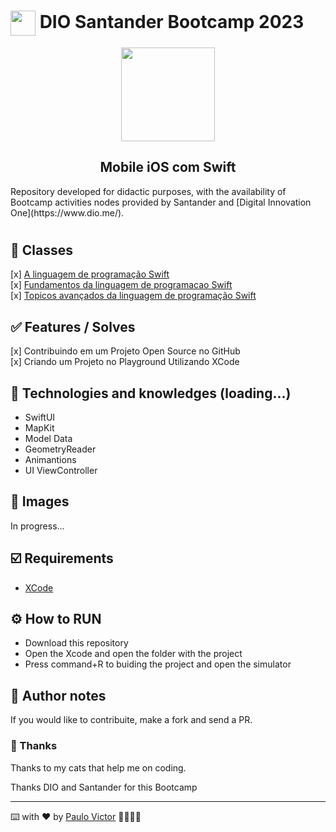 <h1>
    <a href="https://www.dio.me/">
     <img align="center" width="40px" src="https://hermes.digitalinnovation.one/assets/diome/logo-minimized.png"></a>
   <span> DIO Santander Bootcamp 2023</span>
</h1>
<p align="center">
  <img align="center" width="150px" src="https://hermes.dio.me/tracks/61d57203-7c43-4d8d-a3f0-833faa2ce680.png"></p>
  <h2 align="center">
    Mobile iOS com Swift
</h2>
Repository developed for didactic purposes, with the availability of Bootcamp activities nodes provided by Santander and  [Digital Innovation One](https://www.dio.me/).

# 
## 📝 Classes
[x] [A linguagem de programação Swift](https://github.com/Paru369/DIO-Santander-Bootcamp-2023-Mobile-iOS-com-Swift/classes-content/a-linguagem-de-programacao-swift) <br>
[x] [Fundamentos da linguagem de programacao Swift](https://github.com/Paru369/DIO-Santander-Bootcamp-2023-Mobile-iOS-com-Swift/classes-content/fundamentos-Linguagem-Programacao-Swift) <br>
[x] [Topicos avançados da linguagem de programação Swift](https://github.com/Paru369/DIO-Santander-Bootcamp-2023-Mobile-iOS-com-Swift/classes-content/topicos-Avancados-Linguagem-Programacao-Swift) 

## ✅ Features / Solves
[x] Contribuindo em um Projeto Open Source no GitHub <br>
[x] Criando um Projeto no Playground Utilizando XCode


## 📱 Technologies and knowledges (loading...)
- SwiftUI
- MapKit
- Model Data
- GeometryReader
- Animantions
- UI ViewController


## 📲 Images

In progress...
  
## ☑️ Requirements

- [XCode](https://developer.apple.com/xcode/)


## ⚙️ How to RUN

- Download this repository
- Open the Xcode and open the folder with the project
- Press command+R to buiding the project and open the simulator


## 📝 Author notes

If you would like to contribuite, make a fork and send a PR. 

### 🎁 Thanks

Thanks to my cats that help me on coding.


Thanks DIO and Santander for this Bootcamp

___

⌨️ with ❤️ by [Paulo Victor](https://github.com/Paru369) 👨🏾‍💻📱


